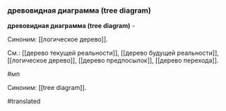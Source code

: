 ### древовидная диаграмма (tree diagram)

**древовидная диаграмма (tree diagram)** -

Синоним: [[логическое дерево]].

См.: [[дерево текущей реальности]], [[дерево будущей реальности]], [[логическое дерево]], [[дерево предпосылок]], [[дерево перехода]].

#мп

Синоним: [[tree diagram]].

#translated
